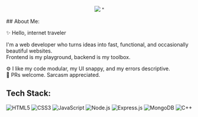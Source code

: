 <p align="center">
  <img src="[![ggg](https://github.com/user-attachments/assets/3e92ec0b-d49d-4ee2-b655-32c4aa05d7c2)](https://e0.pxfuel.com/wallpapers/523/786/desktop-wallpaper-anime-computer-hacker-girl-anime-programming.jpg)"/>
"
</p>
## About Me:

✨ Hello, internet traveler

I'm a web developer who turns ideas into fast, functional, and occasionally beautiful websites.  
Frontend is my playground, backend is my toolbox.


⚙️ I like my code modular, my UI snappy, and my errors descriptive.  
💬 PRs welcome. Sarcasm appreciated.



## Tech Stack:
![HTML5](https://img.shields.io/badge/HTML5-E34F26?style=for-the-badge&logo=html5&logoColor=white) ![CSS3](https://img.shields.io/badge/CSS3-1572B6?style=for-the-badge&logo=css3&logoColor=white) ![JavaScript](https://img.shields.io/badge/JavaScript-323330?style=for-the-badge&logo=javascript&logoColor=F7DF1E) ![Node.js](https://img.shields.io/badge/node.js-339933?style=for-the-badge&logo=Node.js&logoColor=white) ![Express.js](https://img.shields.io/badge/Express%20js-000000?style=for-the-badge&logo=express&logoColor=white) ![MongoDB](https://img.shields.io/badge/-MongoDB-13aa52?style=for-the-badge&logo=mongodb&logoColor=white)  ![C++](	https://img.shields.io/badge/C%2B%2B-00599C?style=for-the-badge&logo=c%2B%2B&logoColor=white)
